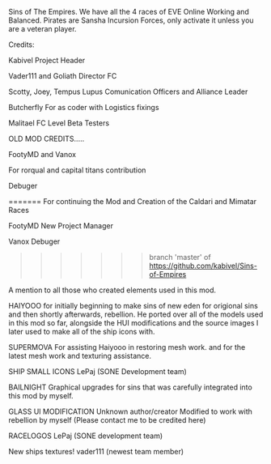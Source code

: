 Sins of The Empires.
We have all the 4 races of EVE Online Working and Balanced.
Pirates are Sansha Incursion Forces, only activate it unless you are a veteran player.

Credits:

Kabivel
Project Header

Vader111 and Goliath
Director FC

Scotty, Joey, Tempus Lupus
Comunication Officers and Alliance Leader

Butcherfly 
For as coder with Logistics fixings

Malitael
FC Level Beta Testers


OLD MOD CREDITS.....

FootyMD and Vanox

For rorqual and capital titans contribution 

Debuger

=======
For continuing the Mod and Creation of the Caldari and Mimatar Races

FootyMD
New Project Manager

Vanox
Debuger
>>>>>>> branch 'master' of https://github.com/kabivel/Sins-of-Empires

A mention to all those who created elements used in this mod.

HAIYOOO
for initially beginning to make sins of new eden for origional sins and then shortly afterwards, rebellion.
He ported over all of the models used in this mod so far, alongside the HUI modifications and the source images I later used to make all of the ship icons with.

SUPERMOVA
For assisting Haiyooo in restoring mesh work. and for the latest mesh work and texturing assistance.

SHIP SMALL ICONS
LePaj (SONE Development team)

BAILNIGHT
Graphical upgrades for sins that was carefully integrated into this mod by myself.

GLASS UI MODIFICATION
Unknown author/creator
Modified to work with rebellion by myself (Please contact me to be credited here)

RACELOGOS
LePaj (SONE development team)

New ships textures!
vader111 (newest team member) 
